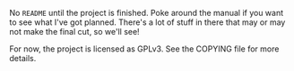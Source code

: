 No `README` until the project is finished. Poke around the manual if you want
to see what I've got planned. There's a lot of stuff in there that may or may
not make the final cut, so we'll see!

For now, the project is licensed as GPLv3. See the COPYING file for more
details.
